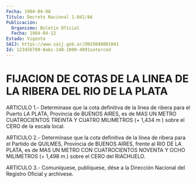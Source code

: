 ```yaml
---
Fecha: 1984-04-08
Título: Decreto Nacional 1.041/84
Publicación:
  Organismo: Boletín Oficial
  Fecha: 1984-04-12
Estado: Vigente
SAIJ: https://www.saij.gob.ar/DN19840001041
Id: 123456789-0abc-140-1000-4891soterced
---
```

# FIJACION DE COTAS DE LA LINEA DE LA RIBERA DEL RIO DE LA PLATA

<a id="1"></a>
ARTICULO  1.-  Determínase  que  la  cota definitiva de la línea de ribera para el Puerto LA PLATA, Provincia  de  BUENOS  AIRES, es de MAS UN METRO CUATROCIENTOS TREINTA Y CUATRO MILIMETROS (+  1,434  m ) sobre el CERO de la escala local.

<a id="2"></a>
ARTICULO  2.-  Determínase  que  la  cota definitiva de la línea de ribera  para  el  Partido de QUILMES, Provincia  de  BUENOS  AIRES, frente al RIO DE LA  PLATA,  es  de  MAS UN METRO CON CUATROCIENTOS NOVENTA  Y  OCHO  MILIMETROS  (+  1,498  m.)   sobre  el  CERO  del RIACHUELO.

<a id="3"></a>
ARTICULO  3.- Comuníquese, publíquese, dése a la Dirección Nacional del Registro Oficial y archívese.
